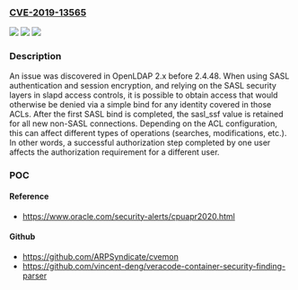 ### [CVE-2019-13565](https://cve.mitre.org/cgi-bin/cvename.cgi?name=CVE-2019-13565)
![](https://img.shields.io/static/v1?label=Product&message=n%2Fa&color=blue)
![](https://img.shields.io/static/v1?label=Version&message=n%2Fa&color=blue)
![](https://img.shields.io/static/v1?label=Vulnerability&message=n%2Fa&color=brighgreen)

### Description

An issue was discovered in OpenLDAP 2.x before 2.4.48. When using SASL authentication and session encryption, and relying on the SASL security layers in slapd access controls, it is possible to obtain access that would otherwise be denied via a simple bind for any identity covered in those ACLs. After the first SASL bind is completed, the sasl_ssf value is retained for all new non-SASL connections. Depending on the ACL configuration, this can affect different types of operations (searches, modifications, etc.). In other words, a successful authorization step completed by one user affects the authorization requirement for a different user.

### POC

#### Reference
- https://www.oracle.com/security-alerts/cpuapr2020.html

#### Github
- https://github.com/ARPSyndicate/cvemon
- https://github.com/vincent-deng/veracode-container-security-finding-parser

